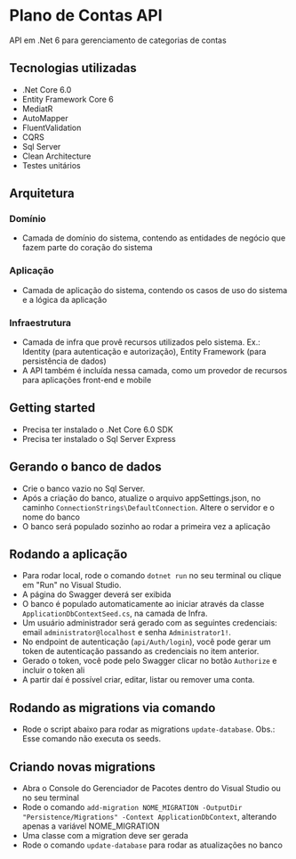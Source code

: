 # Plano de Contas API
API em .Net 6 para gerenciamento de categorias de contas

## Tecnologias utilizadas
- .Net Core 6.0
- Entity Framework Core 6
- MediatR
- AutoMapper
- FluentValidation
- CQRS
- Sql Server
- Clean Architecture
- Testes unitários

## Arquitetura
### Domínio
- Camada de domínio do sistema, contendo as entidades de negócio que fazem parte do coração do sistema
### Aplicação
- Camada de aplicação do sistema, contendo os casos de uso do sistema e a lógica da aplicação
### Infraestrutura
- Camada de infra que provê recursos utilizados pelo sistema. Ex.: Identity (para autenticação e autorização), Entity Framework (para persistência de dados)
- A API também é incluída nessa camada, como um provedor de recursos para aplicações front-end e mobile

## Getting started
- Precisa ter instalado o .Net Core 6.0 SDK
- Precisa ter instalado o Sql Server Express

## Gerando o banco de dados
- Crie o banco vazio no Sql Server.
- Após a criação do banco, atualize o arquivo appSettings.json, no caminho `ConnectionStrings\DefaultConnection`. Altere o servidor e o nome do banco
- O banco será populado sozinho ao rodar a primeira vez a aplicação

## Rodando a aplicação
- Para rodar local, rode o comando `dotnet run` no seu terminal ou clique em "Run" no Visual Studio.
- A página do Swagger deverá ser exibida
- O banco é populado automaticamente ao iniciar através da classe `ApplicationDbContextSeed.cs`, na camada de Infra.
- Um usuário administrador será gerado com as seguintes credenciais: email `administrator@localhost` e senha `Administrator1!`.
- No endpoint de autenticação (`api/Auth/login`), você pode gerar um token de autenticação passando as credenciais no item anterior.
- Gerado o token, você pode pelo Swagger clicar no botão `Authorize` e incluir o token ali
- A partir daí é possível criar, editar, listar ou remover uma conta.

## Rodando as migrations via comando
- Rode o script abaixo para rodar as migrations `update-database`. Obs.: Esse comando não executa os seeds.

## Criando novas migrations
- Abra o Console do Gerenciador de Pacotes dentro do Visual Studio ou no seu terminal
- Rode o comando `add-migration NOME_MIGRATION -OutputDir "Persistence/Migrations" -Context ApplicationDbContext`, alterando apenas a variável NOME_MIGRATION
- Uma classe com a migration deve ser gerada
- Rode o comando `update-database` para rodar as atualizações no banco